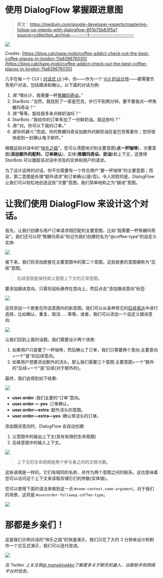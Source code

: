 # 使用 DialogFlow 掌握跟进意图

> 原文：<https://medium.com/google-developer-experts/mastering-follow-up-intents-with-dialogflow-851b75b83f5a?source=collection_archive---------1----------------------->

![](img/e1713e1caa60c90d4d1a884fd7fe41e7.png)

Credits: [https://blog.catchapp.mobi/coffee-addict-check-out-the-best-coffee-places-in-london-11a839676030](https://blog.catchapp.mobi/coffee-addict-check-out-the-best-coffee-places-in-london-11a839676030)

几乎在每一个 CUI ( [对话式 UI](https://developers.google.com/actions/design/) )中，你——作为一个 [VUI 的设计师](https://en.wikipedia.org/wiki/Voice_user_interface)——都需要负责用户对话，包括跟进和确认。以下面的对话为例:

1.  *我*:“嘿伙计，我需要一杯[焦糖玛奇朵](https://www.starbucks.com/menu/drinks/espresso/caramel-macchiato)。”
2.  StarBots :“当然，我找到了一家星巴克，步行不到两分钟。要不要我点一杯焦糖玛奇朵？”
3.  *我*:“等等，能给我多来点鲜奶油吗？”
4.  StarBots :“我给你的订单多加了一份鲜奶油。就这些吗？”
5.  *我*:“对。你可以下我的订单。”
6.  *星际机器人*:“完成。你的焦糖玛奇朵加额外的鲜奶油在星巴克等着你；您将很快收到一封确认电子邮件。”

根据这段对话中的“[快乐之路](https://developers.google.com/actions/design/walkthrough#journey_1_happy_path)”，您可以清楚地识别主要意图(**点一杯咖啡**)、次要意图(**添加额外的配料、订单确认**)、实体(**焦糖玛奇朵、奶油**)和上下文，这使得 *StarBots* 可以跟踪该对话中涉及的实体和用户的请求。

为了设计这样的对话，你不仅需要有一个符合用户“要一杯咖啡”的主要意图；而且，第二意图是处理“额外请求”和订单确认(是/否)。令人欣慰的是，DialogFlow 让我们可以轻松地创造这些“次要”意图。我们简单地称之为“跟进”意图。

# 让我们使用 DialogFlow 来设计这个对话。

首先，让我们创建与用户订单请求相匹配的主要意图，比如“我需要一杯焦糖玛奇朵”。我们还可以将“焦糖玛奇朵”标记为我们创建的名为“@coffee-type”的自定义实体:

![](img/7e63eb95fdc51f54331d5dbd1c4ad9a4.png)

接下来，我们将添加嵌套在主要意图中的第二个意图，这些嵌套的意图被称为“后续”意图。

> 后续意图是保持其父意图上下文的正常意图。

要添加跟进意向，只需将鼠标悬停在意向上，然后点击“添加跟进意向”标签:

![](img/8440e979d30b386e549a3de024a604c9.png)

这将添加一个嵌套在所选意图内的新意图。我们可以从各种常见的[后续表达](https://dialogflow.com/docs/reference/follow-up-intent-expressions)中进行选择，比如确认、重复、取消……等等。或者，我们可以添加一个自定义跟进意向:

![](img/0baff0fb07413ef6948f2a1ceb5b7693.png)

让我们回到上面的话题。我们需要设计两个场景:

1.  如果用户只是要了一杯咖啡，然后确认了订单，我们只需要两个意向:主要意向+一个“是”的后续意向。
2.  如果用户想要添加额外的浇头，那么我们需要三个意图:主要意图+一个“额外的”后续+一个“是”后续(对于额外的)。

最终，我们会得到如下结果:

![](img/40adfcd9d0463d276d3b293d63b54d2d.png)

*   **user.order** :我们主要的“订单”意向。
*   **user.order — yes** :订单确认。
*   **user.order—extra** :额外浇头的意图。
*   **user.order—extra—yes** :确认带浇头的订单。

添加跟进意向时，DialogFlow 会自动创建:

1.  父意图中的输出上下文(具有有限的生命周期)
2.  后续意图中的输入上下文。

![](img/c370135756d4fe96fbe85234795ae2f9.png)

> 上下文的生命周期是两个参与者之间的交换次数。

这些语境是一样的。它们有相同的名称，并作为两个意图之间的联系。这也意味着您可以访问这个上下文来读取存储它们的参数(实体值)。

您可以使用下面的语法来做到这一点:`#some-context.some-argument`。对于我们的场景，这将是:`#userorder-followup.coffee-type`。

![](img/5f6e459b8b4938cd493f6d884de6f7a3.png)

# 那都是乡亲们！

这是我们示例对话的“快乐之路”的快速演示，我们只花了大约 3 分钟来设计和制作一个交互式演示，我们可以迭代改进。

![](img/9ac4ebb1313b75976c299f634bd2e91a.png)

*在 Twitter 上关注我*[*@ manekinekko*](https://twitter.com/manekinekko)*了解更多关于聊天机器人、谷歌助手和网络平台的信息。*